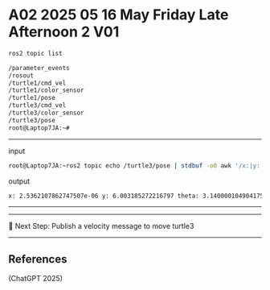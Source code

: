 # A02 2025 05 16 May Friday Late Afternoon 2 V01


```bash
ros2 topic list
```

```bash
/parameter_events
/rosout
/turtle1/cmd_vel
/turtle1/color_sensor
/turtle1/pose
/turtle3/cmd_vel
/turtle3/color_sensor
/turtle3/pose
root@Laptop7JA:~#
```

____

input

```bash
root@Laptop7JA:~ros2 topic echo /turtle3/pose | stdbuf -o0 awk '/x:|y:|theta:/ { printf "%s ", $0 } /angular_velocity:/ { printf "\r" }'}'
```

output

```bash
x: 2.5362107862747507e-06 y: 6.003185272216797 theta: 3.140000104904175 linear_velocity: 0.0 angular_velocity: 0.0
```

____

____

🔁 Next Step: Publish a velocity message to move turtle3

____

## References

(ChatGPT 2025)
